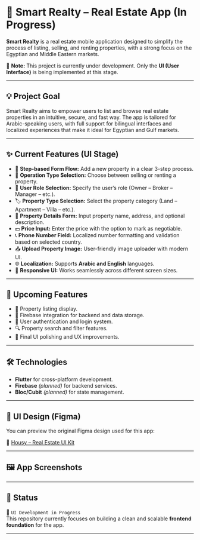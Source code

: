 # 🏡 Smart Realty – Real Estate App (In Progress)

**Smart Realty** is a real estate mobile application designed to simplify the process of listing, selling, and renting properties, with a strong focus on the Egyptian and Middle Eastern markets.

🚧 **Note:** This project is currently under development. Only the **UI (User Interface)** is being implemented at this stage.

---

## 💡 Project Goal

Smart Realty aims to empower users to list and browse real estate properties in an intuitive, secure, and fast way. The app is tailored for Arabic-speaking users, with full support for bilingual interfaces and localized experiences that make it ideal for Egyptian and Gulf markets.

---

## ✨ Current Features (UI Stage)

- 🧭 **Step-based Form Flow:** Add a new property in a clear 3-step process.
- 🔘 **Operation Type Selection:** Choose between selling or renting a property.
- 👤 **User Role Selection:** Specify the user’s role (Owner – Broker – Manager – etc.).
- 🏷️ **Property Type Selection:** Select the property category (Land – Apartment – Villa – etc.).
- 📝 **Property Details Form:** Input property name, address, and optional description.
- 💵 **Price Input:** Enter the price with the option to mark as negotiable.
- 📞 **Phone Number Field:** Localized number formatting and validation based on selected country.
- 📤 **Upload Property Image:** User-friendly image uploader with modern UI.
- 🌐 **Localization:** Supports **Arabic and English** languages.
- 📱 **Responsive UI:** Works seamlessly across different screen sizes.

---

## 🚧 Upcoming Features

- 📄 Property listing display.
- 🔐 Firebase integration for backend and data storage.
- 🔑 User authentication and login system.
- 🔍 Property search and filter features.
- 🎨 Final UI polishing and UX improvements.

---

## 🛠️ Technologies

- **Flutter** for cross-platform development.
- **Firebase** *(planned)* for backend services.
- **Bloc/Cubit** *(planned)* for state management.

---

## 🎨 UI Design (Figma)

You can preview the original Figma design used for this app:

📎 [Housy – Real Estate UI Kit](https://elements.envato.com/housy-real-estate-mobile-app-ui-kit-XTULCS4)

---

## 🖼 App Screenshots

<div align="center">

<!-- Replace the image links below with actual URLs from your GitHub uploads or other sources -->


</div>

---

## 📌 Status

📍 `UI Development in Progress`  
This repository currently focuses on building a clean and scalable **frontend foundation** for the app.

---
